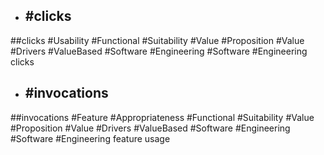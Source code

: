 - ## #clicks
##clicks #Usability #Functional #Suitability #Value #Proposition #Value #Drivers #ValueBased #Software #Engineering #Software #Engineering 
clicks

- ## #invocations
##invocations #Feature #Appropriateness #Functional #Suitability #Value #Proposition #Value #Drivers #ValueBased #Software #Engineering #Software #Engineering 
feature usage

